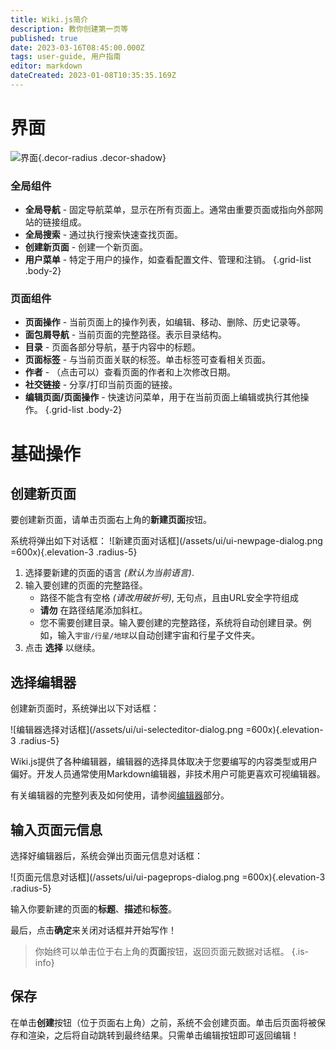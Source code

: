 ```yaml
---
title: Wiki.js简介
description: 教你创建第一页等
published: true
date: 2023-03-16T08:45:00.000Z
tags: user-guide, 用户指南
editor: markdown
dateCreated: 2023-01-08T10:35:35.169Z
---
```


# 界面

![界面](/assets/ui/ui-basics.jpg){.decor-radius .decor-shadow}

### 全局组件
- **全局导航** - 固定导航菜单，显示在所有页面上。通常由重要页面或指向外部网站的链接组成。
- **全局搜索** - 通过执行搜索快速查找页面。
- **创建新页面** - 创建一个新页面。
- **用户菜单** - 特定于用户的操作，如查看配置文件、管理和注销。
{.grid-list .body-2}

### 页面组件
- **页面操作** - 当前页面上的操作列表，如编辑、移动、删除、历史记录等。
- **面包屑导航** - 当前页面的完整路径。表示目录结构。
- **目录** - 页面各部分导航，基于内容中的标题。
- **页面标签** - 与当前页面关联的标签。单击标签可查看相关页面。
- **作者** - （点击可以）查看页面的作者和上次修改日期。
- **社交链接** - 分享/打印当前页面的链接。
- **编辑页面/页面操作** - 快速访问菜单，用于在当前页面上编辑或执行其他操作。
{.grid-list .body-2}

# 基础操作

## 创建新页面

要创建新页面，请单击页面右上角的**新建页面**按钮。

系统将弹出如下对话框：
![新建页面对话框](/assets/ui/ui-newpage-dialog.png =600x){.elevation-3 .radius-5}

1. 选择要新建的页面的语言 *(默认为当前语言)*.
2. 输入要创建的页面的完整路径。
	- 路径不能含有空格 *(请改用破折号)*, 无句点，且由URL安全字符组成
  	- **请勿** 在路径结尾添加斜杠。
  	- 您不需要创建目录。输入要创建的完整路径，系统将自动创建目录。例如，输入`宇宙/行星/地球`以自动创建宇宙和行星子文件夹。
3. 点击 **选择** 以继续。

## 选择编辑器

创建新页面时，系统弹出以下对话框：

![编辑器选择对话框](/assets/ui/ui-selecteditor-dialog.png =600x){.elevation-3 .radius-5}

Wiki.js提供了各种编辑器，编辑器的选择具体取决于您要编写的内容类型或用户偏好。开发人员通常使用Markdown编辑器，非技术用户可能更喜欢可视编辑器。

有关编辑器的完整列表及如何使用，请参阅[编辑器](/editors)部分。

## 输入页面元信息

选择好编辑器后，系统会弹出页面元信息对话框：

![页面元信息对话框](/assets/ui/ui-pageprops-dialog.png =600x){.elevation-3 .radius-5}

输入你要新建的页面的**标题**、**描述**和**标签**。

最后，点击**确定**来关闭对话框并开始写作！

> 你始终可以单击位于右上角的**页面**按钮，返回页面元数据对话框。
{.is-info}

## 保存

在单击**创建**按钮（位于页面右上角）之前，系统不会创建页面。单击后页面将被保存和渲染，之后将自动跳转到最终结果。只需单击编辑按钮即可返回编辑！
